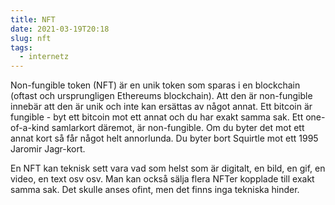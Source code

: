 ```yaml
---
title: NFT
date: 2021-03-19T20:18
slug: nft
tags: 
  - internetz
---
```


Non-fungible token (NFT) är en unik token som sparas i en blockchain (oftast och
ursprungligen Ethereums blockchain). Att den är non-fungible innebär att den är
unik och inte kan ersättas av något annat. Ett bitcoin är fungible - byt ett
bitcoin mot ett annat och du har exakt samma sak. Ett one-of-a-kind samlarkort
däremot, är non-fungible. Om du byter det mot ett annat kort så får något helt
annorlunda. Du byter bort Squirtle mot ett 1995 Jaromir Jagr-kort.

En NFT kan teknisk sett vara vad som helst som är digitalt, en bild, en gif, en
video, en text osv osv. Man kan också sälja flera NFTer kopplade till exakt
samma sak. Det skulle anses ofint, men det finns inga tekniska hinder.
